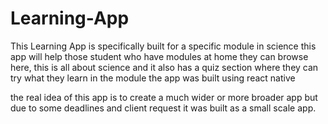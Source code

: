 # Learning-App

This Learning App is specifically built for a specific module in science this app will help those student who have modules at home they can browse here, this is all about science and it also has a quiz section where they can try what they learn in the module the app was built using react native

the real idea of this app is to create a much wider or more broader app but due to some deadlines and client request it was built as a small scale app.
